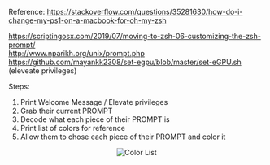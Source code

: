 Reference: https://stackoverflow.com/questions/35281630/how-do-i-change-my-ps1-on-a-macbook-for-oh-my-zsh
           <div>https://scriptingosx.com/2019/07/moving-to-zsh-06-customizing-the-zsh-prompt/</div>
           <div>http://www.nparikh.org/unix/prompt.php</div>
           <div>https://github.com/mayankk2308/set-egpu/blob/master/set-eGPU.sh (eleveate privileges)</div>

Steps:
1. Print Welcome Message / Elevate privileges
2. Grab their current PROMPT
3. Decode what each piece of their PROMPT is
4. Print list of colors for reference
5. Allow them to chose each piece of their PROMPT and color it


<p align="center">
  <img src="https://github.com/kyletimmermans/zsh-color-prompt-tool/blob/master/resources/color-list.png?raw=true" alt="Color List"/>
</p>
